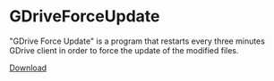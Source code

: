 # GDriveForceUpdate
"GDrive Force Update" is a program that restarts every three minutes GDrive client in order to force the update of the modified files.

[Download](https://github.com/nicola-amatucci/GDriveForceUpdate/releases/download/initial/GDriveForceUpdateSetup.zip)